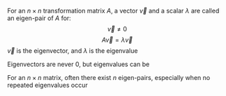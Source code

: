 For an $n\times n$ transformation matrix $A$, a vector $\vec{v}$ and a scalar $\lambda$ are called an eigen-pair of $A$ for:
$$\vec{v} \neq 0$$
$$A\vec{v}=\lambda \vec{v}$$
$\vec{v}$ is the eigenvector, and $\lambda$ is the eigenvalue

Eigenvectors are never 0, but eigenvalues can be

For an $n\times n$ matrix, often there exist $n$ eigen-pairs, especially when no repeated eigenvalues occur


